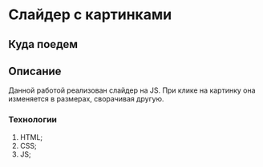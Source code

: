 # Слайдер с картинками
## Куда поедем



## Описание
Данной работой реализован слайдер на JS. При клике на картинку она изменяется в размерах, сворачивая другую.

### Технологии
1. HTML;
2. CSS;
3. JS;



